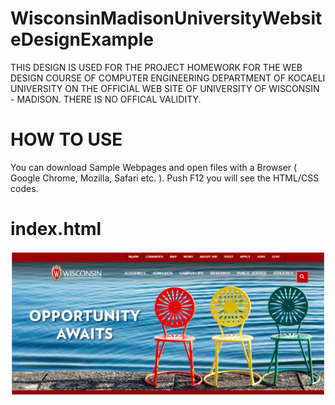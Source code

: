 # WisconsinMadisonUniversityWebsiteDesignExample
THIS DESIGN IS USED FOR THE PROJECT HOMEWORK FOR THE WEB DESIGN COURSE OF COMPUTER ENGINEERING DEPARTMENT OF KOCAELI UNIVERSITY ON THE OFFICIAL WEB SITE OF UNIVERSITY OF WISCONSIN - MADISON. THERE IS NO OFFICAL VALIDITY.

# HOW TO USE
You can download Sample Webpages and open files with a Browser ( Google Chrome, Mozilla, Safari etc. ). Push F12 you will see the HTML/CSS codes.

# index.html
![index](https://github.com/MCagriCAGLAR/WisconsinMadisonUniversityWebsiteDesignExample/blob/master/index.PNG "index.html")
